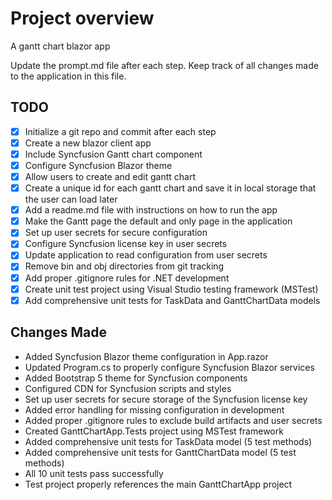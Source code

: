 # Project overview
A gantt chart blazor app

Update the prompt.md file after each step.
Keep track of all changes made to the application in this file. 

## TODO 
- [x] Initialize a git repo and commit after each step
- [x] Create a new blazor client app
- [x] Include Syncfusion Gantt chart component
- [x] Configure Syncfusion Blazor theme
- [x] Allow users to create and edit gantt chart
- [x] Create a unique id for each gantt chart and save it in local storage that the user can load later
- [x] Add a readme.md file with instructions on how to run the app
- [x] Make the Gantt page the default and only page in the application
- [x] Set up user secrets for secure configuration
- [x] Configure Syncfusion license key in user secrets
- [x] Update application to read configuration from user secrets
- [x] Remove bin and obj directories from git tracking
- [x] Add proper .gitignore rules for .NET development
- [x] Create unit test project using Visual Studio testing framework (MSTest)
- [x] Add comprehensive unit tests for TaskData and GanttChartData models

## Changes Made
- Added Syncfusion Blazor theme configuration in App.razor
- Updated Program.cs to properly configure Syncfusion Blazor services
- Added Bootstrap 5 theme for Syncfusion components
- Configured CDN for Syncfusion scripts and styles
- Set up user secrets for secure storage of the Syncfusion license key
- Added error handling for missing configuration in development
- Added proper .gitignore rules to exclude build artifacts and user secrets
- Created GanttChartApp.Tests project using MSTest framework
- Added comprehensive unit tests for TaskData model (5 test methods)
- Added comprehensive unit tests for GanttChartData model (5 test methods)
- All 10 unit tests pass successfully
- Test project properly references the main GanttChartApp project